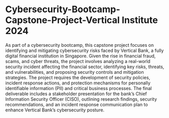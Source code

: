 # Cybersecurity-Bootcamp-Capstone-Project-Vertical Institute 2024
As part of a cybersecurity bootcamp, this capstone project focuses on identifying and mitigating cybersecurity risks faced by Vertical Bank, a fully digital financial institution in Singapore. Given the rise in financial fraud, scams, and cyber threats, the project involves analyzing a real-world security incident affecting the financial sector, identifying key risks, threats, and vulnerabilities, and proposing security controls and mitigation strategies. The project requires the development of security policies, incident response actions, and protection mechanisms for personally identifiable information (PII) and critical business processes. The final deliverable includes a stakeholder presentation for the bank’s Chief Information Security Officer (CISO), outlining research findings, security recommendations, and an incident response communication plan to enhance Vertical Bank’s cybersecurity posture.
